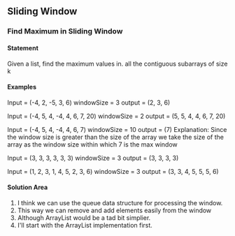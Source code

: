 
## Sliding Window

### Find Maximum in Sliding Window

#### Statement
Given a list, find the maximum values in. all the contiguous subarrays of size k

#### Examples
Input = (-4, 2, -5, 3, 6)
windowSize = 3
output = (2, 3, 6)

Input = (-4, 5, 4, -4, 4, 6, 7, 20)
windowSize = 2
output = (5, 5, 4, 4, 6, 7, 20)

Input = (-4, 5, 4, -4, 4, 6, 7)
windowSize = 10
output = (7)
Explanation: Since the window size is greater than the size of the array we take the size of the array as the window size within which 7 is the max window

Input = (3, 3, 3, 3, 3, 3)
windowSize = 3
output = (3, 3, 3, 3)

Input = (1, 2, 3, 1, 4, 5, 2, 3, 6)
windowSize = 3
output = (3, 3, 4, 5, 5, 5, 6)

#### Solution Area
1. I think we can use the queue data structure for processing the window.
2. This way we can remove and add elements easily from the window
3. Although ArrayList would be a tad bit simplier.
4. I'll start with the ArrayList implementation first.